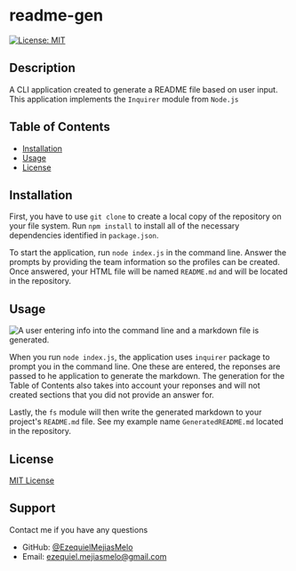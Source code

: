 # readme-gen
  [![License: MIT](https://img.shields.io/badge/license-MIT-blue.svg)](https://opensource.org/licenses/MIT)
  
  ## Description
  
  A CLI application created to generate a README file based on user input. This application implements the `Inquirer` module from `Node.js`
  
  ## Table of Contents
  * [Installation](#installation)
  * [Usage](#usage)
  * [License](#license)
    
## Installation
    
First, you have to use `git clone` to create a local copy of the repository on your file system. Run `npm install` to install all of the necessary dependencies identified in `package.json`.

To start the application, run `node index.js` in the command line. Answer the prompts by providing the team information so the profiles can be created. Once answered, your HTML file will be named `README.md` and will be located in the repository.
    
## Usage

![A user entering info into the command line and a markdown file is generated.](./readme-demo.gif)

When you run `node index.js`, the application uses `inquirer` package to prompt you in the command line. One these are entered, the reponses are passed to he application to generate the markdown. The generation for the Table of Contents also takes into account your reponses and will not created sections that you did not provide an answer for.

Lastly, the `fs` module will then write the generated markdown to your project's `README.md` file. See my example name `GeneratedREADME.md` located in the repository.
    
  
  ## License
  
  [MIT License](https://opensource.org/licenses/MIT)
  
  ## Support
  
  Contact me if you have any questions
  - GitHub: [@EzequielMejiasMelo](https://github.com/EzequielMejiasMelo)
  - Email: [ezequiel.mejiasmelo@gmail.com](ezequiel.mejiasmelo@gmail.com)